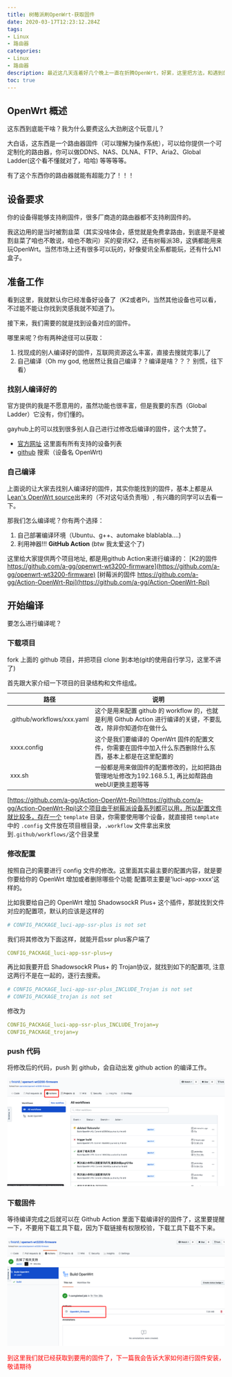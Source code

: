 ```yaml
---
title: 树莓派刷OpenWrt-获取固件
date: 2020-03-17T12:23:12.284Z
tags:
- Linux
- 路由器
categories:
- Linux
- 路由器
description: 最近这几天连着好几个晚上一直在折腾OpenWrt，好累，这里把方法，和遇到的坑，都记录一下。
toc: true
---
```


## OpenWrt 概述

这东西到底能干啥？我为什么要费这么大劲刷这个玩意儿？

大白话，这东西是一个路由器固件（可以理解为操作系统），可以给你提供一个可定制化的路由器，你可以做DDNS、NAS、DLNA、FTP、Aria2、Global Ladder(这个看不懂就对了，哈哈) 等等等等。

有了这个东西你的路由器就能有超能力了！！！

## 设备要求

你的设备得能够支持刷固件，很多厂商造的路由器都不支持刷固件的。

我这边用的是当时被割韭菜（其实没啥体会，感觉就是免费拿路由，到底是不是被割韭菜了咱也不敢说，咱也不敢问）买的斐讯K2，还有树莓派3B，这俩都能用来玩OpenWrt。当然市场上还有很多可以玩的，好像斐讯全系都能玩，还有什么N1盒子。

## 准备工作

看到这里，我就默认你已经准备好设备了（K2或者Pi，当然其他设备也可以看，不过能不能让你找到灵感我就不知道了)。

接下来，我们需要的就是找到设备对应的固件。

哪里来呢？你有两种途径可以获取：

1. 找现成的别人编译好的固件，互联网资源这么丰富，直接去搜就完事儿了
2. 自己编译（Oh my god, 他居然让我自己编译？？编译是啥？？？ 别慌，往下看）

### 找别人编译好的

官方提供的我是不愿意用的，虽然功能也很丰富，但是我要的东西（Global Ladder）它没有，你们懂的。

gayhub上的可以找到很多别人自己进行过修改后编译的固件，这个太赞了。

* [官方网址](https://openwrt.org/toh/views/toh_fwdownload) 这里面有所有支持的设备列表
* [github](https://github.com) 搜索（设备名 OpenWrt)

### 自己编译

上面说的让大家去找别人编译好的固件，其实你能找到的固件，基本上都是从[Lean's OpenWrt source](https://github.com/coolsnowwolf/lede)出来的（不对这句话负责哦）, 有兴趣的同学可以去看一下。

那我们怎么编译呢？你有两个选择：

1. 自己部署编译环境（Ubuntu、g++、automake blablabla....)
2. 利用神器!!! **GitHub Action** (btw 我太爱这个了)

这里给大家提供两个项目地址, 都是用github Action来进行编译的：
[K2的固件 https://github.com/a-gg/openwrt-wt3200-firmware](https://github.com/a-gg/openwrt-wt3200-firmware)
[树莓派的固件 https://github.com/a-gg/Action-OpenWrt-Rpi](https://github.com/a-gg/Action-OpenWrt-Rpi)

## 开始编译

要怎么进行编译呢？

### 下载项目

fork 上面的 github 项目，并把项目 clone 到本地(git的使用自行学习，这里不讲了)

首先跟大家介绍一下项目的目录结构和文件组成。

|路径|说明|
|--|--|
|.github/workflows/xxx.yaml|这个是用来配置 github 的 workflow 的，也就是利用 Github Action 进行编译的关键，不要乱改，除非你知道你在做什么|
|xxxx.config|这个是我们要编译的 OpenWrt 固件的配置文件，你需要在固件中加入什么东西删除什么东西，基本上都是在这里配置的|
|xxx.sh|一般都是用来做固件的配置修改的，比如把路由管理地址修改为192.168.5.1, 再比如帮路由webUI更换主题等等|

[https://github.com/a-gg/Action-OpenWrt-Rpi](https://github.com/a-gg/Action-OpenWrt-Rpi)这个项目由于树莓派设备系列都可以用，所以配置文件就比较多，存在一个 `template` 目录，你需要使用哪个设备，就直接把 `template` 中的 `.config` 文件放在项目根目录，`.workflow` 文件拿出来放到`.github/workflows/`这个目录里

### 修改配置

按照自己的需要进行 config 文件的修改。这里面其实最主要的配置内容，就是要你要给你的 OpenWrt 增加或者删除哪些个功能
配置项主要是'luci-app-xxxx'这样的。

比如我要给自己的 OpenWrt 增加 ShadowsockR Plus+ 这个插件，那就找到文件对应的配置项，默认的应该是这样的

```yaml
# CONFIG_PACKAGE_luci-app-ssr-plus is not set
```

我们将其修改为下面这样，就能开启ssr plus客户端了

```yaml
CONFIG_PACKAGE_luci-app-ssr-plus=y
```

再比如我要开启 ShadowsockR Plus+ 的 Trojan协议，就找到如下的配置项, 注意这两行不是在一起的，逐行去搜索。

```yaml
# CONFIG_PACKAGE_luci-app-ssr-plus_INCLUDE_Trojan is not set
# CONFIG_PACKAGE_trojan is not set
```

修改为

```yaml
CONFIG_PACKAGE_luci-app-ssr-plus_INCLUDE_Trojan=y
CONFIG_PACKAGE_trojan=y
```

### push 代码

将修改后的代码，push 到 github，会自动出发 github action 的编译工作。

![github action](01.png)

### 下载固件

等待编译完成之后就可以在 Github Action 里面下载编译好的固件了，这里要提醒一下，不要用下载工具下载，因为下载链接有权限校验，下载工具下载不下来。

![github action](02.png)

<font color="red">到这里我们就已经获取到要用的固件了，下一篇我会告诉大家如何进行固件安装，敬请期待</font>
